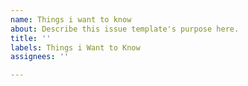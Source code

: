 ```yaml
---
name: Things i want to know
about: Describe this issue template's purpose here.
title: ''
labels: Things i Want to Know
assignees: ''

---
```



